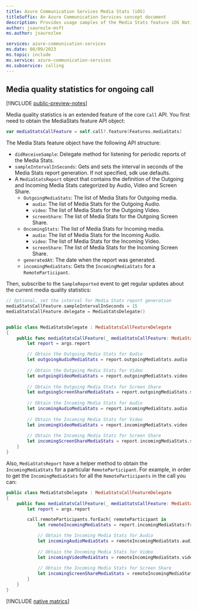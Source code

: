 ```yaml
---
title: Azure Communication Services Media Stats (iOS)
titleSuffix: An Azure Communication Services concept document
description: Provides usage samples of the Media Stats feature iOS Native.
author: jsaurezle-msft
ms.author: jsaurezlee

services: azure-communication-services
ms.date: 08/09/2023
ms.topic: include
ms.service: azure-communication-services
ms.subservice: calling
---
```


## Media quality statistics for ongoing call

[!INCLUDE [public-preview-notes](../../../../includes/public-preview-include.md)]

Media quality statistics is an extended feature of the core `Call` API. You first need to obtain the MediaStats feature API object:

```swift
var mediaStatsCallFeature = self.call?.feature(Features.mediaStats)
```

The Media Stats feature object have the following API structure:
- `didReceiveSample`: Delegate method for listening for periodic reports of the Media Stats.
- `sampleIntervalInSeconds`: Gets and sets the interval in seconds of the Media Stats report generation. If not specified, sdk use defaults.
- A `MediaStatsReport` object that contains the definition of the Outgoing and Incoming Media Stats categorized by Audio, Video and Screen Share.
  - `OutgoingMediaStats`: The list of Media Stats for Outgoing media.
    - `audio`: The list of Media Stats for the Outgoing Audio.
    - `video`: The list of Media Stats for the Outgoing Video.
    - `screenShare`: The list of Media Stats for the Outgoing Screen Share. 
  - `OncomingStats`: The list of Media Stats for Incoming media.
    - `audio`: The list of Media Stats for the Incoming Audio.
    - `video`: The list of Media Stats for the Incoming Video.
    - `screenShare`: The list of Media Stats for the Incoming Screen Share. 
  - `generatedAt`: The date when the report was generated.
  - `incomingMediaStats`: Gets the `IncomingMediaStats` for a `RemoteParticipant`.

Then, subscribe to the `SampleReported` event to get regular updates about the current media quality statistics:

```swift
// Optional, set the interval for Media Stats report generation
mediaStatsCallFeature.sampleIntervalInSeconds = 15
mediaStatsCallFeature.delegate = MediaStatsDelegate()


public class MediaStatsDelegate : MediaStatsCallFeatureDelegate
{
    public func mediaStatsCallFeature(_ mediaStatsCallFeature: MediaStatsCallFeature, didReceiveSample args: MediaStatsReportEventArgs) {
        let report = args.report

        // Obtain the Outgoing Media Stats for Audio
        let outgoingAudioMediaStats = report.outgoingMediaStats.audio
    
        // Obtain the Outgoing Media Stats for Video
        let outgoingVideoMediaStats = report.outgoingMediaStats.video
    
        // Obtain the Outgoing Media Stats for Screen Share
        let outgoingScreenShareMediaStats = report.outgoingMediaStats.screenShare
    
        // Obtain the Incoming Media Stats for Audio
        let incomingAudioMediaStats = report.incomingMediaStats.audio
    
        // Obtain the Incoming Media Stats for Video
        let incomingVideoMediaStats = report.incomingMediaStats.video
    
        // Obtain the Incoming Media Stats for Screen Share
        let incomingScreenShareMediaStats = report.incomingMediaStats.screenShare
    }
}
```

Also, `MediaStatsReport` have a helper method to obtain the `IncomingMediaStats` for a particular `RemoteParticipant`.
For example, in order to get the `IncomingMediaStats` for all the `RemoteParticipants` in the call you can:

```swift
public class MediaStatsDelegate : MediaStatsCallFeatureDelegate
{
    public func mediaStatsCallFeature(_ mediaStatsCallFeature: MediaStatsCallFeature, didReceiveSample args: MediaStatsReportEventArgs) {
        let report = args.report

        call.remoteParticipants.forEach{ remoteParticipant in
            let remoteIncomingMediaStats = report.incomingMediaStats(fromParticipant: remoteParticipant.identifier)

            // Obtain the Incoming Media Stats for Audio
            let incomingAudioMediaStats = remoteIncomingMediaStats.audio
        
            // Obtain the Incoming Media Stats for Video
            let incomingVideoMediaStats = remoteIncomingMediaStats.video
        
            // Obtain the Incoming Media Stats for Screen Share
            let incomingScreenShareMediaStats = remoteIncomingMediaStats.screenShare
        }
    }
}
```

[!INCLUDE [native matrics](media-stats-native-metrics.md)]
